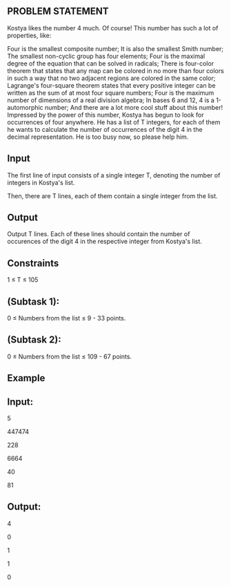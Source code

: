 ## PROBLEM STATEMENT 

Kostya likes the number 4 much. Of course! This number has such a lot of properties, like:

Four is the smallest composite number;
It is also the smallest Smith number;
The smallest non-cyclic group has four elements;
Four is the maximal degree of the equation that can be solved in radicals;
There is four-color theorem that states that any map can be colored in no more than four colors 
in such a way that no two adjacent regions are colored in the same color;
Lagrange's four-square theorem states that every positive integer can be written as the sum of at
most four square numbers;
Four is the maximum number of dimensions of a real division algebra;
In bases 6 and 12, 4 is a 1-automorphic number;
And there are a lot more cool stuff about this number!
Impressed by the power of this number, Kostya has begun to look for occurrences of four anywhere. 
He has a list of T integers, 
for each of them he wants to calculate the number of occurrences of the digit 4 in the decimal representation.
He is too busy now, so please help him.


## Input

The first line of input consists of a single integer T, denoting the number of integers in Kostya's list.

Then, there are T lines, each of them contain a single integer from the list.

## Output

Output T lines. Each of these lines should contain the number of
occurences of the digit 4 in the respective integer from Kostya's list.

## Constraints

1 ≤ T ≤ 105

## (Subtask 1): 
0 ≤ Numbers from the list ≤ 9 - 33 points.

## (Subtask 2):
0 ≤ Numbers from the list ≤ 109 - 67 points.

## Example

## Input:

5

447474

228

6664

40

81

## Output:

4

0

1

1

0
